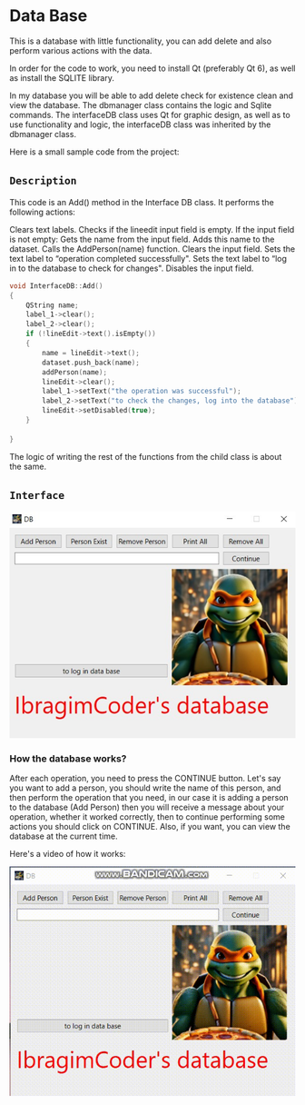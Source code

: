 # Data Base 

This is a database with little functionality, you can add delete and also perform various actions with the data.

In order for the code to work, you need to install Qt (preferably Qt 6), as well as install the SQLITE library.

In my database you will be able to add delete check for existence clean and view the database.
The dbmanager class contains the logic and Sqlite commands. The interfaceDB class uses Qt for graphic design, as well as to use functionality and logic, the interfaceDB class was inherited by the dbmanager class.

Here is a small sample code from the project:

## `Description`

This code is an Add() method in the Interface DB class. It performs the following actions:

Clears text labels.
Checks if the lineedit input field is empty.
If the input field is not empty:
Gets the name from the input field.
Adds this name to the dataset.
Calls the AddPerson(name) function.
Clears the input field.
Sets the text label to “operation completed successfully".
Sets the text label to “log in to the database to check for changes".
Disables the input field.

``` c++
void InterfaceDB::Add()
{
    QString name;
    label_1->clear();
    label_2->clear();
    if (!lineEdit->text().isEmpty())
    {
        name = lineEdit->text();
        dataset.push_back(name);
        addPerson(name);
        lineEdit->clear();
        label_1->setText("the operation was successful");
        label_2->setText("to check the changes, log into the database");
        lineEdit->setDisabled(true);
    }

}
```


The logic of writing the rest of the functions from the child class is about the same.



## `Interface`

<img src="photo1.jpg" alt>

### How the database works?

After each operation, you need to press the CONTINUE button. Let's say you want to add a person, you should write the name of this person, and then perform the operation that you need, in our case it is adding a person to the database (Add Person) then you will receive a message about your operation, whether it worked correctly, then to continue performing some actions you should click on CONTINUE. Also, if you want, you can view the database at the current time.


Here's a video of how it works:

![video](video.gif)